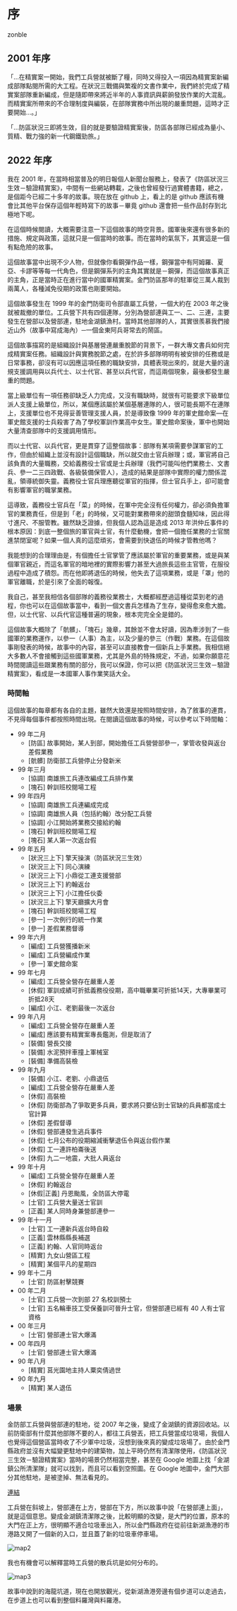 # 序

zonble

## 2001 年序

「…在精實案一開始，我們工兵營就被斷了糧，同時又得投入一項因為精實案新編成部隊點閱所需的大工程。在狀況三戰備與繁複的文書作業中，我們終於完成了精實案部隊重新編成，但是隨即帶來將近半年的人事資訊與薪餉發放作業的大混亂。而精實案所帶來的不合理制度與編裝，在部隊實務中所出現的嚴重問題，這時才正要開始…。」

「…防區狀況三即將生效，目的就是要驗證精實案後，防區各部隊已經成為量小、質精、戰力強的新一代鋼鐵勁旅。」

## 2022 年序

我在 2001 年，在當時相當普及的明日報個人新聞台服務上，發表了《防區狀況三生效－驗證精實案》，中間有一些網站轉載，之後也曾經發行過實體書籍，總之，是個距今已經二十多年的故事。現在放在 github 上，看上的是 github 應該有機會比其他平台保存這個年輕時寫下的故事－畢竟 github 還會把一些作品封存到北極地下呢。

在這個時候閱讀，大概需要注意一下這個故事的時空背景。國軍後來還有很多新的措施、規定與政策，這就只是一個當時的故事。而在當時的氣氛下，其實這是一個有點危險的故事。

這個故事當中出現不少人物，但就像你看鋼彈作品一樣，鋼彈當中有阿姆羅、夏亞、卡謬等等每一代角色，但是鋼彈系列的主角其實就是－鋼彈，而這個故事真正的主角，正是當時正在進行當中的國軍精實案。金門防區那年的駐軍從三萬人裁到兩萬人，各種減免役期的政策也剛要開始。

這個故事發生在 1999 年的金門防衛司令部直屬工兵營，一個大約在 2003 年之後就被裁撤的單位。工兵營下共有四個連隊，分別為營部連與工一、二、三連，主要發生在營部以及營部連，駐地金湖鎮漁村。當時其他部隊的人，其實很羨慕我們接近山外（故事中寫成海內）─一個金東阿兵哥常去的鬧區。

這個故事描寫的是組織設計與基層營連嚴重脫節的背景下，一群大專文書兵如何完成精實案任務。組織設計與實務脫節之處，在於許多部隊明明有被安排的任務或是日常事務，卻沒有可以因應這項任務的職缺安排，具體表現出來的，就是大量的違規支援調用與以兵代士、以士代官、甚至以兵代官，而這兩個現象，最後都發生嚴重的問題。

當上級單位有一項任務卻缺乏人力完成，又沒有職缺時，就很有可能要求下級單位派人支援上級單位，所以，某個應該屬於某個基層連隊的人，很可能長期不在連隊上，支援單位也不見得妥善管理支援人員，於是導致像 1999 年的軍史館命案—在軍史館支援的士兵殺害了為了學校軍訓作業高中女生。軍史館命案後，軍中也開始大量清查部隊中的支援調用情形。

而以士代官、以兵代官，更是貫穿了這整個故事：部隊有某項需要參謀軍官的工作，但由於組織上並沒有設計這個職缺，所以就交由士官兵辦理；或，軍官將自己該負責的大量職務，交給義務役士官或是士兵辦理（我們可能叫他們業務士、文書兵、參一二三四政戰、各級裝備保管人），造成的結果是部隊中實際的權力關係混亂，領導統御失靈。義務役士官兵理應聽從軍官的指揮，但士官兵手上，卻可能會有影響軍官的職掌業務。

這導致，義務役士官兵在「菜」的時候，在軍中完全沒有任何權力，卻必須負擔軍官的業務責任，但是到「老」的時候，又可能對業務帶來的甜頭食髓知味，因此得寸進尺、不服管教。雖然缺乏證據，但我個人認為這是造成 2013 年洪仲丘事件的根本原因：到底一整個旅的軍官與士官，有什麼動機，會把一個擔任業務的士官關進禁閉室呢？如果一個人真的這麼頑劣，會需要到快退伍的時候才管教他嗎？

我能想到的合理理由是，有個擔任士官掌管了應該屬於軍官的重要業務，或是與某個軍官親近，而這名軍官的暗地裡的實際影響力甚至大過旅長這些主官管，在服役過程中造成了積怨。而在他即將退伍的時候，他失去了這項業務，或是「罩」他的軍官離職，於是引來了全面的報復。

我自己，甚至我相信各個部隊的義務役業務士，大概都經歷過這種從菜到老的過程，你也可以在這個故事當中，看到一個文書兵怎樣為了生存，變得愈來愈大膽。但，以士代官、以兵代官這種普遍的現象，根本完完全全是錯的。

這個故事大概除了「骯髒」、「塊石」幾章，其餘並不會太好讀，因為牽涉到了一些國軍的業務運作，以參一（人事）為主，以及少量的參三（作戰）業務。在這個故事剛發表的時候，故事中的內容，甚至可以直接教會一個新兵上手業務。我相信絕大多數人不會接觸到這些國軍業務，尤其是外島的特殊規定，不過，如果你願意花時間閱讀這些跟業務有關的部分，我可以保證，你可以把《防區狀況三生效－驗證精實案》，看成是一本國軍人事作業笑話大全。

### 時間軸

這個故事的每章都有各自的主題，雖然大致還是按照時間安排，為了敘事的連貫，不見得每個事件都按照時間出現。在閱讀這個故事的時候，可以參考以下時間軸：

- 99 年二月
    - [防區] 故事開始，某人到部，開始擔任工兵營營部參一，掌管收發與返台差假業務
    - [骯髒] 防衛部工兵營停止分發新米
- 99 年三月
    - [協調] 南雄旅工兵連改編成工兵排作業
    - [塊石] 幹訓班校閱場工程
- 99 年四月
    - [協調] 南雄旅工兵連編成完成
    - [協調] 南雄旅人員（包括約翰）改分配工兵營
    - [協調] 小江開始將業務交接給約翰
    - [塊石] 幹訓班校閱場工程
    - [塊石] 某人第一次返台假
- 99 年五月
    - [狀況三上下] 擎天操演（防區狀況三生效）
    - [狀況三上下] 同心演練
    - [狀況三上下] 小鼎從工連支援營部
    - [狀況三上下] 約翰返台
    - [狀況三上下] 小江擔任伙委
    - [狀況三上下] 擎天廳擴大月會
    - [塊石] 幹訓班校閱場工程
    - [參一] 一次例行的統一作業
    - [參一] 差假業務督導
- 99 年六月
    - [編成] 工兵營獲播新米
    - [編成] 工兵營編成作業
    - [參一] 軍史館命案
- 99 年七月
    - [編成] 工兵營全營存在嚴重人差
    - [休假] 軍訓成績可折抵義務役役期，高中職畢業可折抵14天，大專畢業可折抵28天
    - [編成] 小江、老劉最後一次返台
- 99 年八月
    - [編成] 工兵營全營存在嚴重人差
    - [編成] 應該要有精實案專長鑑測，但是取消了
    - [裝備] 營長交接
    - [裝備] 水泥預拌車撞上軍械室
    - [裝備] 準備高裝檢
- 99 年九月
    - [裝備] 小江、老劉、小鼎退伍
    - [編成] 工兵營全營存在嚴重人差
    - [休假] 高裝檢
    - [休假] 防衛部為了爭取更多兵員，要求將只要佔到士官缺的兵員都當成士官計算
    - [休假] 差假督導
    - [休假] 營部連發生逃兵事件
    - [休假] 七月公布的役期縮減衝擊退伍令與返台假作業
    - [休假] 工一連許柏崙後送
    - [休假] 九二一地震，大批人員返台
- 99 年十月
    - [編成] 工兵營全營存在嚴重人差
    - [休假] 約翰返台
    - [休假|正義] 丹恩颱風，全防區大停電
    - [士官] 工兵營大量送士官訓
    - [正義] 某人同時身兼營部連參一
- 99 年十一月
    - [士官] 工一連新兵返台時自殺
    - [正義] 雲林縣縣長補選
    - [正義] 約翰、人官同時返台
    - [精實] 九女山營區工程
    - [精實] 某個平凡的星期四
- 99 年十二月
    - [士官] 防區射擊競賽
- 00 年二月
    - [士官] 工兵營一次到部 27 名校訓預士
    - [士官] 五名輪車技工受保養訓可晉升士官，但營部連已經有 40 人有士官資格
- 00 年三月
    - [士官] 營部連士官大爆滿
- 00 年四月
    - [士官] 營部連士官大爆滿
- 90 年八月
    - [精實] 莒光園地主持人粟奕倩過世
- 90 年九月
    - [精實] 某人退伍

### 場景

金防部工兵營與營部連的駐地，從 2007 年之後，變成了金湖鎮的資源回收站。以前防衛部有什麼其他部隊不要的人，都往工兵營丟，把工兵營當成垃圾場，我個人也覺得這個營區當時收了不少軍中垃圾，沒想到後來真的變成垃圾場了。由於金門縣政府並沒有大幅變更駐地中的建築物，加上平時仍然有清潔隊使用，《防區狀況三生效－驗證精實案》當時的場景仍然相當完整，甚至在 Google 地圖上找「金湖鎮公所清潔隊」就可以找到，而且可以看到空照圖。在 Google 地圖中，金門大部分其他駐地，是被塗掉、無法看見的。

[連結](https://www.google.com/maps/place/%E9%87%91%E9%96%80%E7%B8%A3%E9%87%91%E6%B9%96%E9%8E%AE%E5%85%AC%E6%89%80%E6%B8%85%E6%BD%94%E9%9A%8A/@24.4301715,118.4093947,380a,35y,39.38t/data=!3m1!1e3!4m5!3m4!1s0x3414a489606dcf0d:0x952bd5cf0c93d0fa!8m2!3d24.4331063!4d118.4096928!5m1!1e4)

工兵營在斜坡上，營部連在上方，營部在下方，所以故事中說「在營部連上面」，就是這個意思。變成金湖鎮清潔隊之後，比較明顯的改變，是大門的位置，原本的大門在正上方，很明顯不適合垃圾車出入，所以金門縣政府在從前往新湖漁港的市港路又開了一個新的入口，並且蓋了新的垃圾車停車場。

![map2](map2.png)

我也有機會可以解釋當時工兵營的散兵坑是如何分布的。

![map3](map3.png)

故事中說到的海龍坑道，現在也開放觀光，從新湖漁港旁邊有個步道可以走過去，在步道上也可以看到整個料羅灣與料羅港。

